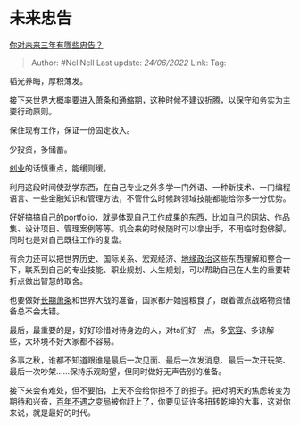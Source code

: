 # 未来忠告
[你对未来三年有哪些忠告？](https://www.zhihu.com/question/532746783/answer/2535137829)

> Author: #NellNell 
> Last update: *24/06/2022* 
> Link: 
> Tag: 

韬光养晦，厚积薄发。

接下来世界大概率要进入萧条和[通缩](https://www.zhihu.com/search?q=%E9%80%9A%E7%BC%A9&search_source=Entity&hybrid_search_source=Entity&hybrid_search_extra=%7B%22sourceType%22%3A%22answer%22%2C%22sourceId%22%3A2535137829%7D)期，这种时候不建议折腾，以保守和务实为主要行动原则。

保住现有工作，保证一份固定收入。

少投资，多储蓄。

[创业](https://www.zhihu.com/search?q=%E5%88%9B%E4%B8%9A&search_source=Entity&hybrid_search_source=Entity&hybrid_search_extra=%7B%22sourceType%22%3A%22answer%22%2C%22sourceId%22%3A2535137829%7D)的话慎重点，能缓则缓。

利用这段时间使劲学东西，在自己专业之外多学一门外语、一种新技术、一门编程语言、一些金融知识和管理方法，不管什么时候跨领域技能都能给你多一分优势。

好好搞搞自己的[portfolio](https://www.zhihu.com/search?q=portfolio&search_source=Entity&hybrid_search_source=Entity&hybrid_search_extra=%7B%22sourceType%22%3A%22answer%22%2C%22sourceId%22%3A2535137829%7D)，就是体现自己工作成果的东西，比如自己的网站、作品集、设计项目、管理案例等等。机会来的时候随时可以拿出手，不用临时抱佛脚。同时也是对自己既往工作的复盘。

有余力还可以把世界历史、国际关系、宏观经济、[地缘政治](https://www.zhihu.com/search?q=%E5%9C%B0%E7%BC%98%E6%94%BF%E6%B2%BB&search_source=Entity&hybrid_search_source=Entity&hybrid_search_extra=%7B%22sourceType%22%3A%22answer%22%2C%22sourceId%22%3A2535137829%7D)这些东西理解和整合一下，联系到自己的专业技能、职业规划、人生规划，可以帮助自己在人生的重要转折点做出智慧的取舍。

也要做好[长期萧条](https://www.zhihu.com/search?q=%E9%95%BF%E6%9C%9F%E8%90%A7%E6%9D%A1&search_source=Entity&hybrid_search_source=Entity&hybrid_search_extra=%7B%22sourceType%22%3A%22answer%22%2C%22sourceId%22%3A2535137829%7D)和世界大战的准备，国家都开始囤粮食了，跟着做点战略物资储备总不会太错。

最后，最重要的是，好好珍惜对待身边的人，对ta们好一点，多[宽容](https://www.zhihu.com/search?q=%E5%AE%BD%E5%AE%B9&search_source=Entity&hybrid_search_source=Entity&hybrid_search_extra=%7B%22sourceType%22%3A%22answer%22%2C%22sourceId%22%3A2535137829%7D)、多谅解一些，大环境不好大家都不容易。

多事之秋，谁都不知道跟谁是最后一次见面、最后一次发消息、最后一次开玩笑、最后一次吵架……保持乐观盼望，但同时做好无声告别的准备。

接下来会有难处，但不要怕，上天不会给你担不了的担子。把对明天的焦虑转变为期待和兴奋，[百年不遇之变局](https://www.zhihu.com/search?q=%E7%99%BE%E5%B9%B4%E4%B8%8D%E9%81%87%E4%B9%8B%E5%8F%98%E5%B1%80&search_source=Entity&hybrid_search_source=Entity&hybrid_search_extra=%7B%22sourceType%22%3A%22answer%22%2C%22sourceId%22%3A2535137829%7D)被你赶上了，你要见证许多扭转乾坤的大事，这对你来说，就是最好的时代。